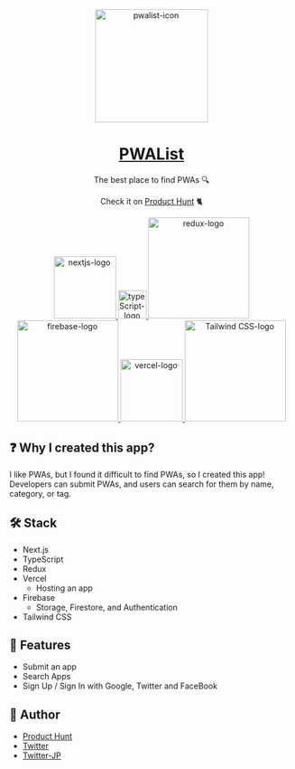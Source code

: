 <div align="center">
<img width="200" src="https://user-images.githubusercontent.com/42294938/136689788-1bc96962-0f6d-44e5-afe4-78935d67be9d.png" alt="pwalist-icon" />
</div>

<div align="center">

# [PWAList](https://pwalist.app/)

The best place to find PWAs :mag:

Check it on [Product Hunt](https://www.producthunt.com/posts/pwa-list-3) :cat2:

<a href="https://nextjs.org/" target="_blank">
  <img width="110" alt="nextjs-logo" src="https://user-images.githubusercontent.com/42294938/136691563-435dd6e4-81ad-4f10-af5e-463420396d38.png" />
</a>

<a href="https://www.typescriptlang.org/" target="_blank">
  <img width="50" alt="typeScript-logo" src="https://user-images.githubusercontent.com/42294938/136691558-f350b45b-089d-4a2d-89c8-188a2c201ee3.png" />
</a>

<a href="https://redux.js.org/" target="_blank">
  <img width="179" alt="redux-logo" src="https://user-images.githubusercontent.com/42294938/187449303-279082a1-5a21-452c-85ec-48a190032286.png" />
</a>

<a href="https://firebase.google.com/" target="_blank">
  <img width="179" alt="firebase-logo" src="https://user-images.githubusercontent.com/42294938/136691555-98c3406a-29e2-4a39-aad8-1214d88b10f3.png" />
</a>

<a href="https://vercel.com/" target="_blank">
  <img width="110" alt="vercel-logo" src="https://user-images.githubusercontent.com/42294938/136691978-d9b81a23-a677-4adf-a878-777063a7703b.png" />
</a>

<a href="https://tailwindcss.com/" target="_blank">
  <img width="179" alt="Tailwind CSS-logo" src="https://user-images.githubusercontent.com/42294938/136691568-a52bc1f3-eccf-4fd2-8226-4118f7c5715f.png">
</a>

</div>

## :question: Why I created this app?

I like PWAs, but I found it difficult to find PWAs, so I created this app!</br>
Developers can submit PWAs, and users can search for them by name, category, or tag.

## :hammer_and_wrench: Stack

- Next.js
- TypeScript
- Redux
- Vercel
  - Hosting an app
- Firebase
  - Storage, Firestore, and Authentication
- Tailwind CSS

## :star2: Features

- Submit an app
- Search Apps
- Sign Up / Sign In with Google, Twitter and FaceBook

## :tea: Author

- [Product Hunt](https://www.producthunt.com/@masaki_fukunishi)
- [Twitter](https://twitter.com/masakiapp)
- [Twitter-JP](https://twitter.com/masakifukunishi)
